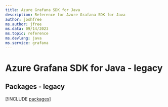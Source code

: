 ```yaml
---
title: Azure Grafana SDK for Java
description: Reference for Azure Grafana SDK for Java
author: joshfree
ms.author: jfree
ms.data: 09/14/2023
ms.topic: reference
ms.devlang: java
ms.service: grafana
---
```

# Azure Grafana SDK for Java - legacy
## Packages - legacy
[!INCLUDE [packages](grafana-index.md)]